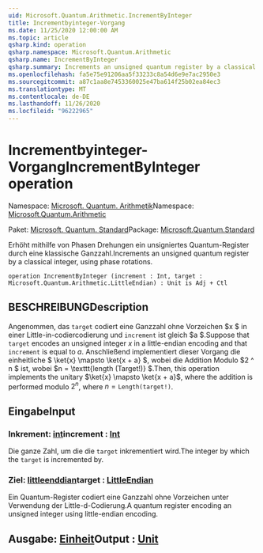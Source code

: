 ```yaml
---
uid: Microsoft.Quantum.Arithmetic.IncrementByInteger
title: Incrementbyinteger-Vorgang
ms.date: 11/25/2020 12:00:00 AM
ms.topic: article
qsharp.kind: operation
qsharp.namespace: Microsoft.Quantum.Arithmetic
qsharp.name: IncrementByInteger
qsharp.summary: Increments an unsigned quantum register by a classical integer, using phase rotations.
ms.openlocfilehash: fa5e75e91206aa5f33233c8a54d6e9e7ac2950e3
ms.sourcegitcommit: a87c1aa8e7453360025e47ba614f25b02ea84ec3
ms.translationtype: MT
ms.contentlocale: de-DE
ms.lasthandoff: 11/26/2020
ms.locfileid: "96222965"
---
```

# <a name="incrementbyinteger-operation"></a><span data-ttu-id="43a57-102">Incrementbyinteger-Vorgang</span><span class="sxs-lookup"><span data-stu-id="43a57-102">IncrementByInteger operation</span></span>

<span data-ttu-id="43a57-103">Namespace: [Microsoft. Quantum. Arithmetik](xref:Microsoft.Quantum.Arithmetic)</span><span class="sxs-lookup"><span data-stu-id="43a57-103">Namespace: [Microsoft.Quantum.Arithmetic](xref:Microsoft.Quantum.Arithmetic)</span></span>

<span data-ttu-id="43a57-104">Paket: [Microsoft. Quantum. Standard](https://nuget.org/packages/Microsoft.Quantum.Standard)</span><span class="sxs-lookup"><span data-stu-id="43a57-104">Package: [Microsoft.Quantum.Standard](https://nuget.org/packages/Microsoft.Quantum.Standard)</span></span>


<span data-ttu-id="43a57-105">Erhöht mithilfe von Phasen Drehungen ein unsigniertes Quantum-Register durch eine klassische Ganzzahl.</span><span class="sxs-lookup"><span data-stu-id="43a57-105">Increments an unsigned quantum register by a classical integer, using phase rotations.</span></span>

```qsharp
operation IncrementByInteger (increment : Int, target : Microsoft.Quantum.Arithmetic.LittleEndian) : Unit is Adj + Ctl
```


## <a name="description"></a><span data-ttu-id="43a57-106">BESCHREIBUNG</span><span class="sxs-lookup"><span data-stu-id="43a57-106">Description</span></span>

<span data-ttu-id="43a57-107">Angenommen, das `target` codiert eine Ganzzahl ohne Vorzeichen $x $ in einer Little-in-codiercodierung und `increment` ist gleich $a $.</span><span class="sxs-lookup"><span data-stu-id="43a57-107">Suppose that `target` encodes an unsigned integer $x$ in a little-endian encoding and that `increment` is equal to $a$.</span></span>
<span data-ttu-id="43a57-108">Anschließend implementiert dieser Vorgang die einheitliche $ \ket{x} \mapsto \ket{x + a} $, wobei die Addition Modulo $2 ^ n $ ist, wobei $n = \texttt{length (Target!)} $.</span><span class="sxs-lookup"><span data-stu-id="43a57-108">Then, this operation implements the unitary $\ket{x} \mapsto \ket{x + a}$, where the addition is performed modulo $2^n$, where $n = \texttt{Length(target!)}$.</span></span>

## <a name="input"></a><span data-ttu-id="43a57-109">Eingabe</span><span class="sxs-lookup"><span data-stu-id="43a57-109">Input</span></span>

### <a name="increment--int"></a><span data-ttu-id="43a57-110">Inkrement: [int](xref:microsoft.quantum.lang-ref.int)</span><span class="sxs-lookup"><span data-stu-id="43a57-110">increment : [Int](xref:microsoft.quantum.lang-ref.int)</span></span>

<span data-ttu-id="43a57-111">Die ganze Zahl, um die die `target` inkrementiert wird.</span><span class="sxs-lookup"><span data-stu-id="43a57-111">The integer by which the `target` is incremented by.</span></span>


### <a name="target--littleendian"></a><span data-ttu-id="43a57-112">Ziel: [littleenddian](xref:Microsoft.Quantum.Arithmetic.LittleEndian)</span><span class="sxs-lookup"><span data-stu-id="43a57-112">target : [LittleEndian](xref:Microsoft.Quantum.Arithmetic.LittleEndian)</span></span>

<span data-ttu-id="43a57-113">Ein Quantum-Register codiert eine Ganzzahl ohne Vorzeichen unter Verwendung der Little-d-Codierung.</span><span class="sxs-lookup"><span data-stu-id="43a57-113">A quantum register encoding an unsigned integer using little-endian encoding.</span></span>



## <a name="output--unit"></a><span data-ttu-id="43a57-114">Ausgabe: [Einheit](xref:microsoft.quantum.lang-ref.unit)</span><span class="sxs-lookup"><span data-stu-id="43a57-114">Output : [Unit](xref:microsoft.quantum.lang-ref.unit)</span></span>

